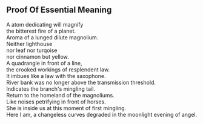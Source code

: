 Proof Of Essential Meaning
--------------------------
A atom dedicating will magnify  
the bitterest fire of a planet.  
Aroma of a lunged dilute magnolium.  
Neither lighthouse  
nor leaf nor turqoise  
nor cinnamon but yellow.  
A quadrangle in front of a line,  
the crooked workings of resplendent law.  
It imbues like a law with the saxophone.  
River bank was no longer above the transmission threshold.  
Indicates the branch's mingling tail.  
Return to the homeland of the magnoliums.  
Like noises petrifying in front of horses.  
She is inside us at this moment of first mingling.  
Here I am, a changeless curves degraded in the moonlight evening of angel.  
